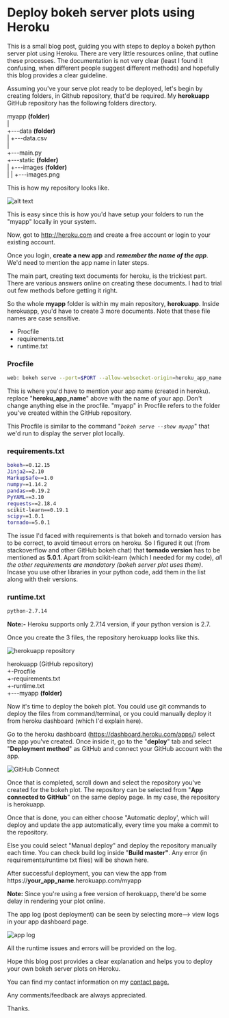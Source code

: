 # Deploy bokeh server plots using Heroku

This is a small blog post, guiding you with steps to deploy a bokeh python server plot using Heroku. There are very little resources online, that outline these processes. The documentation is not very clear (least I found it confusing, when different people suggest different methods) and hopefully this blog provides a clear guideline. 

Assuming you've your serve plot ready to be deployed, let's begin by creating folders, in Github repository, that'd be required. My **herokuapp** GitHub repository has the following folders directory.

myapp **(folder)**<br/>
   |<br/>
   +---data **(folder)**<br/>
   |    +---data.csv<br/>
   |<br/>
   +---main.py<br/>
   +---static **(folder)**<br/>
   |    +---images **(folder)**<br/>
   |    |    +---images.png<br/>
   

This is how my repository looks like.

![alt text](https://raw.githubusercontent.com/samirak93/analytics/gh-pages/blog_images/images/blog1/repo.PNG)

This is easy since this is how you'd have setup your folders to run the "myapp" locally in your system.

Now, got to http://heroku.com and create a free account or login to your existing account. 

Once you login, **create a new app** and ***remember the name of the app***. We'd need to mention the app name in later steps. 


The main part, creating text documents for heroku, is the trickiest part. There are various answers online on creating these documents. I had to trial out few methods before getting it right. 

So the whole **myapp** folder is within my main repository, **herokuapp**. Inside herokuapp, you'd have to create 3 more documents. Note that these file names are case sensitive.

  - Procfile	
  - requirements.txt	
  - runtime.txt	
  
### Procfile
```sh
web: bokeh serve --port=$PORT --allow-websocket-origin=heroku_app_name.herokuapp.com --address=0.0.0.0 --use-xheaders myapp
```


This is where you'd have to mention your app name (created in heroku).  replace "**heroku_app_name**" above with the name of your app. Don't change anything else in the procfile. "myapp" in Procfile refers to the folder you've created within the GitHub repository.

This Procfile is similar to the command "*`bokeh serve --show myapp`*" that we'd run to display the server plot locally.

### requirements.txt
```sh
bokeh==0.12.15
Jinja2==2.10
MarkupSafe==1.0
numpy==1.14.2
pandas==0.19.2
PyYAML==3.10
requests==2.18.4
scikit-learn==0.19.1
scipy==1.0.1
tornado==5.0.1
```


The issue I'd faced with requirements is that bokeh and tornado version has to be correct, to avoid timeout errors on heroku. So I figured it out (from stackoverflow and other GitHub bokeh chat) that **tornado version** has to be mentioned as **5.0.1**. Apart from scikit-learn (which I needed for my code), *all the other requirements are mandatory (bokeh server plot uses them)*. Incase you use other libraries in your python code, add them in the list along with their versions.  

### runtime.txt
```sh
python-2.7.14
```


**Note:-** Heroku supports only 2.7.14 version, if your python version is 2.7. 

Once you create the 3 files, the repository herokuapp looks like this. 

![herokuapp repository](https://raw.githubusercontent.com/samirak93/analytics/gh-pages/blog_images/images/blog1/herokuapp.png)


herokuapp (GitHub repository)<br/>
+-Procfile<br/>
+-requirements.txt<br/>
+-runtime.txt<br/>
+---myapp **(folder)**


Now it's time to deploy the bokeh plot. You could use git commands to deploy the files from command/terminal, or you could manually deploy it from heroku dashboard (which I'd explain here).

Go to the heroku dashboard (https://dashboard.heroku.com/apps/) select the app you've created. Once inside it, go to the "**deploy**" tab and select "**Deployment method**" as GitHub and connect your GitHub account with the app. 

![GitHub Connect](https://raw.githubusercontent.com/samirak93/analytics/gh-pages/blog_images/images/blog1/connect_github.png)

Once that is completed, scroll down and select the repository you've created for the bokeh plot. The repository can be selected from "**App connected to GitHub**" on the same deploy page. In my case, the repository is herokuapp.

Once that is done, you can either choose "Automatic deploy', which will deploy and update the app automatically, every time you make a commit to the repository.

Else you could select "Manual deploy" and deploy the repository manually each time. 
You can check build log inside "**Build **master**"**. Any error (in requirements/runtime txt files) will be shown here.


After successful deployment, you can view the app from  https://**your_app_name**.herokuapp.com/myapp

**Note:** Since you're using a free version of herokuapp, there'd be some delay in rendering your plot online. 

The app log (post deployment) can be seen by selecting more--> view logs in your app dashboard page. 

![app log](https://raw.githubusercontent.com/samirak93/analytics/gh-pages/blog_images/images/blog1/app_log.png)


All the runtime issues and errors will be provided on the log. 

Hope this blog post provides a clear explanation and helps you to deploy your own bokeh server plots on Heroku. 

You can find my contact information on my <a href="https://samirak93.github.io/analytics/pages/contact.html">contact page.</a>

Any comments/feedback are always appreciated. 


Thanks.





